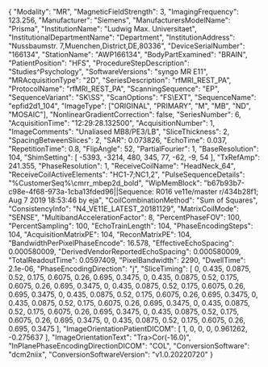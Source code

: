 {
	"Modality": "MR",
	"MagneticFieldStrength": 3,
	"ImagingFrequency": 123.256,
	"Manufacturer": "Siemens",
	"ManufacturersModelName": "Prisma",
	"InstitutionName": "Ludwig Max. Universitaet",
	"InstitutionalDepartmentName": "Department",
	"InstitutionAddress": "Nussbaumstr. 7,Muenchen,District,DE,80336",
	"DeviceSerialNumber": "166134",
	"StationName": "AWP166134",
	"BodyPartExamined": "BRAIN",
	"PatientPosition": "HFS",
	"ProcedureStepDescription": "Studies^Psychology",
	"SoftwareVersions": "syngo MR E11",
	"MRAcquisitionType": "2D",
	"SeriesDescription": "rfMRI_REST_PA",
	"ProtocolName": "rfMRI_REST_PA",
	"ScanningSequence": "EP",
	"SequenceVariant": "SK\\SS",
	"ScanOptions": "FS\\EXT",
	"SequenceName": "epfid2d1_104",
	"ImageType": ["ORIGINAL", "PRIMARY", "M", "MB", "ND", "MOSAIC"],
	"NonlinearGradientCorrection": false,
	"SeriesNumber": 6,
	"AcquisitionTime": "12:29:28.132500",
	"AcquisitionNumber": 1,
	"ImageComments": "Unaliased MB8/PE3/LB",
	"SliceThickness": 2,
	"SpacingBetweenSlices": 2,
	"SAR": 0.073826,
	"EchoTime": 0.037,
	"RepetitionTime": 0.8,
	"FlipAngle": 52,
	"PartialFourier": 1,
	"BaseResolution": 104,
	"ShimSetting": [
		-5393,
		-3214,
		480,
		345,
		77,
		-62,
		-9,
		54	],
	"TxRefAmp": 241.355,
	"PhaseResolution": 1,
	"ReceiveCoilName": "HeadNeck_64",
	"ReceiveCoilActiveElements": "HC1-7;NC1,2",
	"PulseSequenceDetails": "%CustomerSeq%\\cmrr_mbep2d_bold",
	"WipMemBlock": "b67b93b7-c98e-4f68-973a-1cba13fded96||Sequence: R016 ve11e/master r/434b28f1; Aug  7 2019 18:53:46 by eja",
	"CoilCombinationMethod": "Sum of Squares",
	"ConsistencyInfo": "N4_VE11E_LATEST_20181129",
	"MatrixCoilMode": "SENSE",
	"MultibandAccelerationFactor": 8,
	"PercentPhaseFOV": 100,
	"PercentSampling": 100,
	"EchoTrainLength": 104,
	"PhaseEncodingSteps": 104,
	"AcquisitionMatrixPE": 104,
	"ReconMatrixPE": 104,
	"BandwidthPerPixelPhaseEncode": 16.578,
	"EffectiveEchoSpacing": 0.000580009,
	"DerivedVendorReportedEchoSpacing": 0.000580009,
	"TotalReadoutTime": 0.0597409,
	"PixelBandwidth": 2290,
	"DwellTime": 2.1e-06,
	"PhaseEncodingDirection": "j",
	"SliceTiming": [
		0,
		0.435,
		0.0875,
		0.52,
		0.175,
		0.6075,
		0.26,
		0.695,
		0.3475,
		0,
		0.435,
		0.0875,
		0.52,
		0.175,
		0.6075,
		0.26,
		0.695,
		0.3475,
		0,
		0.435,
		0.0875,
		0.52,
		0.175,
		0.6075,
		0.26,
		0.695,
		0.3475,
		0,
		0.435,
		0.0875,
		0.52,
		0.175,
		0.6075,
		0.26,
		0.695,
		0.3475,
		0,
		0.435,
		0.0875,
		0.52,
		0.175,
		0.6075,
		0.26,
		0.695,
		0.3475,
		0,
		0.435,
		0.0875,
		0.52,
		0.175,
		0.6075,
		0.26,
		0.695,
		0.3475,
		0,
		0.435,
		0.0875,
		0.52,
		0.175,
		0.6075,
		0.26,
		0.695,
		0.3475,
		0,
		0.435,
		0.0875,
		0.52,
		0.175,
		0.6075,
		0.26,
		0.695,
		0.3475	],
	"ImageOrientationPatientDICOM": [
		1,
		0,
		0,
		0,
		0.961262,
		-0.275637	],
	"ImageOrientationText": "Tra>Cor(-16.0)",
	"InPlanePhaseEncodingDirectionDICOM": "COL",
	"ConversionSoftware": "dcm2niix",
	"ConversionSoftwareVersion": "v1.0.20220720"
}
